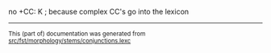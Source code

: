 
no +CC: K ; because complex CC's go into the lexicon

* * *

<small>This (part of) documentation was generated from [src/fst/morphology/stems/conjunctions.lexc](https://github.com/giellalt/lang-sjd/blob/main/src/fst/morphology/stems/conjunctions.lexc)</small>
